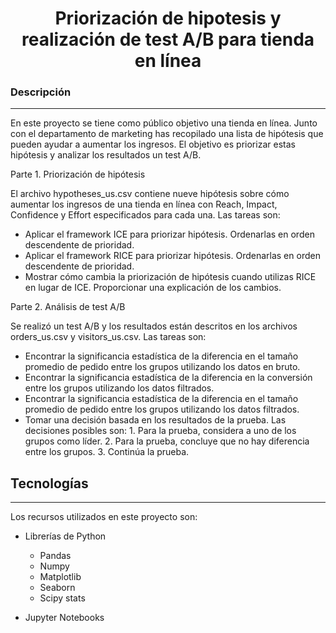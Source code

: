 <h1 align="center"> Priorización de hipotesis y realización de test A/B para tienda en línea  </h1>

### Descripción
***
En este proyecto se tiene como público objetivo una tienda en línea. Junto con el departamento de marketing has recopilado una lista de hipótesis que pueden ayudar a aumentar los ingresos. 
 El objetivo es priorizar estas hipótesis y analizar los resultados un test A/B.
 
Parte 1. Priorización de hipótesis

El archivo hypotheses_us.csv contiene nueve hipótesis sobre cómo aumentar los ingresos de una tienda en línea con Reach, Impact, Confidence y Effort especificados para cada una.
Las tareas son:

*	Aplicar el framework ICE para priorizar hipótesis. Ordenarlas en orden descendente de prioridad.
*	Aplicar el framework RICE para priorizar hipótesis. Ordenarlas en orden descendente de prioridad.
*	Mostrar cómo cambia la priorización de hipótesis cuando utilizas RICE en lugar de ICE. Proporcionar una explicación de los cambios.

Parte 2. Análisis de test A/B

Se realizó un test A/B y los resultados están descritos en los archivos orders_us.csv y visitors_us.csv.
Las tareas son:

*	Encontrar la significancia estadística de la diferencia en el tamaño promedio de pedido entre los grupos utilizando los datos en bruto. 
*	Encontrar la significancia estadística de la diferencia en la conversión entre los grupos utilizando los datos filtrados. 
*	Encontrar la significancia estadística de la diferencia en el tamaño promedio de pedido entre los grupos utilizando los datos filtrados. 
*	Tomar una decisión basada en los resultados de la prueba. Las decisiones posibles son: 1. Para la prueba, considera a uno de los grupos como líder. 2. Para la prueba, concluye que no hay diferencia entre los grupos. 3. Continúa la prueba.


## Tecnologías
***
Los recursos utilizados en este proyecto son:
* Librerías de Python 
	* Pandas 
	* Numpy
	* Matplotlib
	* Seaborn
	* Scipy stats

* Jupyter Notebooks
